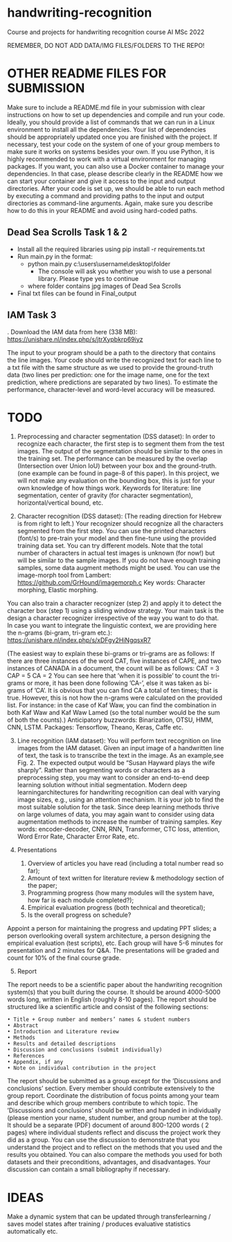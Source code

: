 # handwriting-recognition
Course and projects for handwriting recognition course AI MSc 2022

REMEMBER, DO NOT ADD DATA/IMG FILES/FOLDERS TO THE REPO! 

# OTHER README FILES FOR SUBMISSION
Make sure to include a README.md file in your submission with clear instructions on how to set up dependencies and compile and run your code. Ideally, you should provide a list of commands that we can run in a Linux environment to install all the dependencies. Your list of dependencies should
be appropriately updated once you are finished with the project. If necessary, test your code on the system of one of your group members to make sure it works on systems besides your own. If you use Python, it is highly recommended to work with a virtual environment for managing packages. If you want, you can also use a Docker container to manage your dependencies. In that case, please
describe clearly in the README how we can start your container and give it access to the input and output directories. After your code is set up, we should be able to run each method by executing a command and providing paths to the input and output directories as command-line arguments. Again, make sure
you describe how to do this in your README and avoid using hard-coded paths.

 
## Dead Sea Scrolls Task 1 & 2

- Install all the required libraries using pip install -r requirements.txt
- Run main.py in the format:
	- python main.py c:\users\username\desktop\folder 
		- The console will ask you whether you wish to use a personal library. Please type yes to continue
	- where folder contains jpg images of Dead Sea Scrolls 
-  Final txt files can be found in Final_output

## IAM Task 3
. Download the IAM data from here (338 MB):
https://unishare.nl/index.php/s/jtrXypbkrp69iyz

The input to your program should be a path to the directory that contains the line images. Your code should write the recognized text for each line to a txt file with the same structure as we used to provide the ground-truth data (two lines per prediction: one for the image name, one for the text prediction, where predictions are separated by two lines). To estimate the performance, character-level and word-level accuracy will be measured.

# TODO

1. Preprocessing and character segmentation (DSS dataset):
In order to recognize each character, the first step is to segment them from the test images. The output of the segmentation should be similar to the ones in the training set. The performance can be measured by the overlap (Intersection over Union IoU) between your box and the ground-truth. (one example can be found in page-8 of this paper). In this project, we will not make any evaluation on the bounding box, this is just for your own knowledge of how things work. Keywords for literature: line segmentation, center of gravity (for character segmentation), horizontal/vertical bound, etc.

2. Character recognition (DSS dataset):
(The reading direction for Hebrew is from right to left.) Your recognizer should recognize all the characters segmented from the first step. You can use
the printed characters (font/s) to pre-train your model and then fine-tune using the provided training data set. You can try different models. Note that the total number of characters in actual test images is unknown (for now!) but will be similar to the sample images. If you do not have enough training samples, some data augment methods might be used. You can use the image-morph tool from Lambert: https://github.com/GrHound/imagemorph.c
Key words: Character morphing, Elastic morphing.

You can also train a character recognizer (step 2) and apply it to detect the character box (step 1) using a sliding window strategy. Your main task is the design a character recognizer irrespective of the way you want to do that. In case you want to integrate the linguistic context, we are providing here the n-grams (bi-gram, tri-gram etc.): 
https://unishare.nl/index.php/s/xDFgy2HiNgqsxR7

(The easiest way to explain these bi-grams or tri-grams are as follows:
If there are three instances of the word CAT, five instances of CAPE, and two instances of CANADA in a document, the count will be as follows:
CAT = 3
CAP = 5
CA = 2
You can see here that ’when it is possible’ to count the tri-grams or more, it has been done following ’CA-’, else it was taken as bi-grams of ’CA’. It is obvious that you can find CA a total of ten times; that is true. However, this is not how the n-grams were calculated on the provided list. For instance: in the case of Kaf Waw, you can find the combination in both Kaf Waw and Kaf Waw Lamed (so the total number would be the sum of both the counts).) Anticipatory buzzwords: Binarization, OTSU, HMM, CNN, LSTM. Packages: Tensorflow, Theano, Keras, Caffe etc.

3. Line recognition (IAM dataset):
You will perform text recognition on line images from the IAM dataset. Given an input image of a handwritten line of text, the task is to transcribe the text in the image. As an example,see Fig. 2. The expected output would be “Susan Hayward plays the wife sharply”. Rather than segmenting words or characters as a preprocessing step, you may want to consider an end-to-end deep learning solution without initial segmentation. Modern deep learningarchitectures for handwriting recognition can deal with varying image sizes, e.g., using an attention mechanism. It is your job to find the most suitable solution for the task. Since deep learning methods thrive on large volumes of data, you may again want to consider using data augmentation methods to increase the number of training samples. Key words: encoder-decoder, CNN, RNN, Transformer, CTC loss, attention, Word  Error Rate, Character Error Rate, etc.

4. Presentations
	1. Overview of articles you have read (including a total number read so far);
	2. Amount of text written for literature review & methodology section of the paper;
	3. Programming progress (how many modules will the system have, how far is each module
	completed?);
	4. Empirical evaluation progress (both technical and theoretical);
	5. Is the overall progress on schedule?

Appoint a person for maintaining the progress and updating PPT slides; a person overlooking overall system architecture, a person designing the empirical evaluation (test scripts), etc. Each group will have 5-6 minutes for presentation and 2 minutes for Q&A. The presentations will be graded and count for 10% of the final course grade.

5. Report

The report needs to be a scientific paper about the handwriting recognition system(s) that you built during the course. It should be around 4000-5000 words long, written in English (roughly 8-10 pages). The report should be structured like a scientific article and consist of the following sections:

	• Title + Group number and members’ names & student numbers
	• Abstract
	• Introduction and Literature review
	• Methods
	• Results and detailed descriptions
	• Discussion and conclusions (submit individually)
	• References
	• Appendix, if any
	• Note on individual contribution in the project
	
The report should be submitted as a group except for the ’Discussions and conclusions’ section. Every member should contribute extensively to the group report. Coordinate the distribution of focus points among your team and describe which group members contribute to which topic. The ’Discussions and conclusions’ should be written and handed in individually (please mention
your name, student number, and group number at the top). It should be a separate (PDF) document of around 800-1200 words ( 2 pages) where individual students reflect and discuss the project work they did as a group. You can use the discussion to demonstrate that you understand the project and to reflect on the methods that you used and the results you obtained. You can also compare the methods you used for both datasets and their preconditions, advantages, and disadvantages. Your discussion can contain a small bibliography if necessary. 

# IDEAS

Make a dynamic system that can be updated through transferlearning / saves model states after training / produces evaluative statistics automatically etc.
